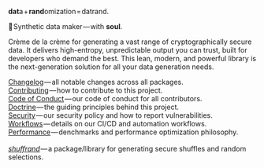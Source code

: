 <!-- ./datrand/README.md -->
**dat**a + **rand**omization = datrand.

🎲 Synthetic data maker — with **soul**.

Crème de la crème for generating a vast range of cryptographically secure data. It delivers high-entropy, unpredictable output you can trust, built for developers who demand the best. This lean, modern, and powerful library is the next-generation solution for all your data generation needs.

[Changelog](https://github.com/DoronBrayer/your-monorepo-name/blob/main/CHANGELOG.md) — all notable changes across all packages.<br>
[Contributing](https://github.com/DoronBrayer/your-monorepo-name/blob/main/CONTRIBUTING.md) — how to contribute to this project.<br>
[Code of Conduct](https://github.com/DoronBrayer/your-monorepo-name/blob/main/CODE_OF_CONDUCT.md) — our code of conduct for all contributors.<br>
[Doctrine](https://github.com/DoronBrayer/your-monorepo-name/blob/main/DOCTRINE.md) — the guiding principles behind this project.<br>
[Security](https://github.com/DoronBrayer/your-monorepo-name/blob/main/SECURITY.md) — our security policy and how to report vulnerabilities.<br>
[Workflows](https://github.com/DoronBrayer/your-monorepo-name/blob/main/WORKFLOWS.md) — details on our CI/CD and automation workflows.<br>
[Performance](https://github.com/DoronBrayer/your-monorepo-name/blob/main/PERFORMANCE.md) — denchmarks and performance optimization philosophy.<br><br>
[_shuffrand_](https://github.com/DoronBrayer/your-monorepo-name/blob/main/shuffrand/README.md) — a package/library for generating secure shuffles and random selections.